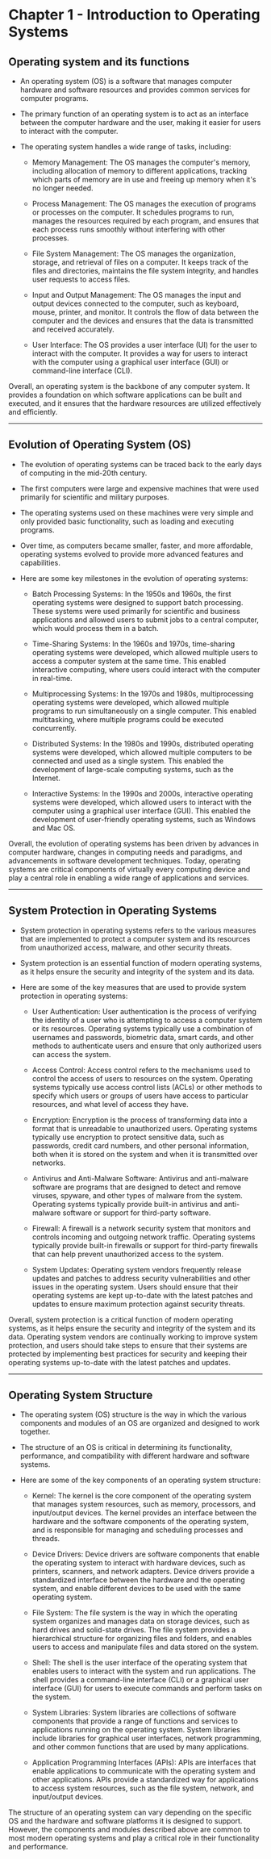 # Chapter 1 - Introduction to Operating Systems

## Operating system and its functions

* An operating system (OS) is a software that manages computer hardware and software resources and provides common services for computer programs.

* The primary function of an operating system is to act as an interface between the computer hardware and the user, making it easier for users to interact with the computer.

* The operating system handles a wide range of tasks, including:

    * Memory Management: The OS manages the computer's memory, including allocation of memory to different applications, tracking which parts of memory are in use and freeing up memory when it's no longer needed.

    * Process Management: The OS manages the execution of programs or processes on the computer. It schedules programs to run, manages the resources required by each program, and ensures that each process runs smoothly without interfering with other processes.

    * File System Management: The OS manages the organization, storage, and retrieval of files on a computer. It keeps track of the files and directories, maintains the file system integrity, and handles user requests to access files.

    * Input and Output Management: The OS manages the input and output devices connected to the computer, such as keyboard, mouse, printer, and monitor. It controls the flow of data between the computer and the devices and ensures that the data is transmitted and received accurately.

    * User Interface: The OS provides a user interface (UI) for the user to interact with the computer. It provides a way for users to interact with the computer using a graphical user interface (GUI) or command-line interface (CLI).

Overall, an operating system is the backbone of any computer system. It provides a foundation on which software applications can be built and executed, and it ensures that the hardware resources are utilized effectively and efficiently.

---

## Evolution of Operating System (OS)

* The evolution of operating systems can be traced back to the early days of computing in the mid-20th century.

* The first computers were large and expensive machines that were used primarily for scientific and military purposes.

* The operating systems used on these machines were very simple and only provided basic functionality, such as loading and executing programs.

*  Over time, as computers became smaller, faster, and more affordable, operating systems evolved to provide more advanced features and capabilities.

* Here are some key milestones in the evolution of operating systems:

    * Batch Processing Systems: In the 1950s and 1960s, the first operating systems were designed to support batch processing. These systems were used primarily for scientific and business applications and allowed users to submit jobs to a central computer, which would process them in a batch.

    * Time-Sharing Systems: In the 1960s and 1970s, time-sharing operating systems were developed, which allowed multiple users to access a computer system at the same time. This enabled interactive computing, where users could interact with the computer in real-time.

    * Multiprocessing Systems: In the 1970s and 1980s, multiprocessing operating systems were developed, which allowed multiple programs to run simultaneously on a single computer. This enabled multitasking, where multiple programs could be executed concurrently.

    * Distributed Systems: In the 1980s and 1990s, distributed operating systems were developed, which allowed multiple computers to be connected and used as a single system. This enabled the development of large-scale computing systems, such as the Internet.

    * Interactive Systems: In the 1990s and 2000s, interactive operating systems were developed, which allowed users to interact with the computer using a graphical user interface (GUI). This enabled the development of user-friendly operating systems, such as Windows and Mac OS.

Overall, the evolution of operating systems has been driven by advances in computer hardware, changes in computing needs and paradigms, and advancements in software development techniques. Today, operating systems are critical components of virtually every computing device and play a central role in enabling a wide range of applications and services.

---

## System Protection in Operating Systems

* System protection in operating systems refers to the various measures that are implemented to protect a computer system and its resources from unauthorized access, malware, and other security threats.

* System protection is an essential function of modern operating systems, as it helps ensure the security and integrity of the system and its data.

* Here are some of the key measures that are used to provide system protection in operating systems:

    * User Authentication: User authentication is the process of verifying the identity of a user who is attempting to access a computer system or its resources. Operating systems typically use a combination of usernames and passwords, biometric data, smart cards, and other methods to authenticate users and ensure that only authorized users can access the system.

    * Access Control: Access control refers to the mechanisms used to control the access of users to resources on the system. Operating systems typically use access control lists (ACLs) or other methods to specify which users or groups of users have access to particular resources, and what level of access they have.

    * Encryption: Encryption is the process of transforming data into a format that is unreadable to unauthorized users. Operating systems typically use encryption to protect sensitive data, such as passwords, credit card numbers, and other personal information, both when it is stored on the system and when it is transmitted over networks.

    * Antivirus and Anti-Malware Software: Antivirus and anti-malware software are programs that are designed to detect and remove viruses, spyware, and other types of malware from the system. Operating systems typically provide built-in antivirus and anti-malware software or support for third-party software.

    * Firewall: A firewall is a network security system that monitors and controls incoming and outgoing network traffic. Operating systems typically provide built-in firewalls or support for third-party firewalls that can help prevent unauthorized access to the system.

    * System Updates: Operating system vendors frequently release updates and patches to address security vulnerabilities and other issues in the operating system. Users should ensure that their operating systems are kept up-to-date with the latest patches and updates to ensure maximum protection against security threats.

Overall, system protection is a critical function of modern operating systems, as it helps ensure the security and integrity of the system and its data. Operating system vendors are continually working to improve system protection, and users should take steps to ensure that their systems are protected by implementing best practices for security and keeping their operating systems up-to-date with the latest patches and updates.


---

## Operating System Structure

* The operating system (OS) structure is the way in which the various components and modules of an OS are organized and designed to work together.

* The structure of an OS is critical in determining its functionality, performance, and compatibility with different hardware and software systems.

* Here are some of the key components of an operating system structure:

    * Kernel: The kernel is the core component of the operating system that manages system resources, such as memory, processors, and input/output devices. The kernel provides an interface between the hardware and the software components of the operating system, and is responsible for managing and scheduling processes and threads.

    * Device Drivers: Device drivers are software components that enable the operating system to interact with hardware devices, such as printers, scanners, and network adapters. Device drivers provide a standardized interface between the hardware and the operating system, and enable different devices to be used with the same operating system.

    * File System: The file system is the way in which the operating system organizes and manages data on storage devices, such as hard drives and solid-state drives. The file system provides a hierarchical structure for organizing files and folders, and enables users to access and manipulate files and data stored on the system.

    * Shell: The shell is the user interface of the operating system that enables users to interact with the system and run applications. The shell provides a command-line interface (CLI) or a graphical user interface (GUI) for users to execute commands and perform tasks on the system.

    * System Libraries: System libraries are collections of software components that provide a range of functions and services to applications running on the operating system. System libraries include libraries for graphical user interfaces, network programming, and other common functions that are used by many applications.

    * Application Programming Interfaces (APIs): APIs are interfaces that enable applications to communicate with the operating system and other applications. APIs provide a standardized way for applications to access system resources, such as the file system, network, and input/output devices.

The structure of an operating system can vary depending on the specific OS and the hardware and software platforms it is designed to support. However, the components and modules described above are common to most modern operating systems and play a critical role in their functionality and performance.
